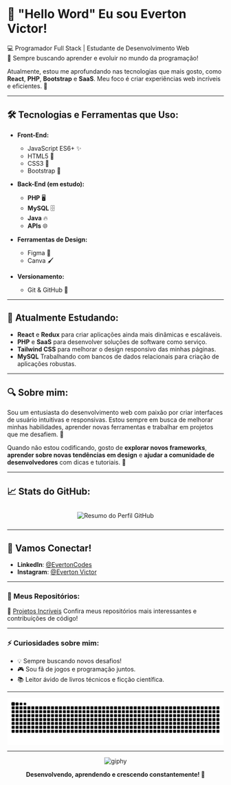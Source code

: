 # 👋 "Hello Word" Eu sou Everton Victor!

💻 Programador Full Stack | Estudante de Desenvolvimento Web  
🚀 Sempre buscando aprender e evoluir no mundo da programação!  

Atualmente, estou me aprofundando nas tecnologias que mais gosto, como **React**, **PHP**, **Bootstrap** e **SaaS**. Meu foco é criar experiências web incríveis e eficientes. 🚀

---

## 🛠️ Tecnologias e Ferramentas que Uso:

- **Front-End:**
  - JavaScript ES6+ ✨
  - HTML5 📝
  - CSS3 💅
  - Bootstrap 📱

- **Back-End (em estudo):**
  - **PHP** 🖥️
  - **MySQL** 🗄️
  - **Java** 🔥
  - **APIs** 🌐

- **Ferramentas de Design:**
  - Figma 🎨
  - Canva 🖌️

- **Versionamento:**
  - Git & GitHub 💼

---

## 🌱 Atualmente Estudando:

- **React** e **Redux** para criar aplicações ainda mais dinâmicas e escaláveis.
- **PHP** e **SaaS** para desenvolver soluções de software como serviço.
- **Tailwind CSS** para melhorar o design responsivo das minhas páginas.
- **MySQL** Trabalhando com bancos de dados relacionais para criação de aplicações robustas.
  
---

## 🔍 Sobre mim:

Sou um entusiasta do desenvolvimento web com paixão por criar interfaces de usuário intuitivas e responsivas. Estou sempre em busca de melhorar minhas habilidades, aprender novas ferramentas e trabalhar em projetos que me desafiem. 🚀

Quando não estou codificando, gosto de **explorar novos frameworks**, **aprender sobre novas tendências em design** e **ajudar a comunidade de desenvolvedores** com dicas e tutoriais. 🌱

---

## 📈 Stats do GitHub:

  <div style="display: flex; justify-content: center; flex-wrap: wrap;">
    <img 
      src="https://github-profile-summary-cards.vercel.app/api/cards/profile-details?username=EvertonCodes&theme=tokyonight" 
      alt="Resumo do Perfil GitHub" 
      style="margin: 10px;" 
    />
  </div>

---

## 🤝 Vamos Conectar!

- **LinkedIn**: [@EvertonCodes](https://www.linkedin.com/in/evertoncodes)
- **Instagram**: [@Everton Victor](https://www.instagram.com/evertoncoddes/)

---

### 📂 Meus Repositórios:

🌟 [Projetos Incríveis](https://github.com/EvertonCodes?tab=repositories) 
Confira meus repositórios mais interessantes e contribuições de código!

---

### ⚡ Curiosidades sobre mim:

- 💡 Sempre buscando novos desafios!
- 🎮 Sou fã de jogos e programação juntos.
- 📚 Leitor ávido de livros técnicos e ficção científica.

---

<picture align="center">
  <source media="(prefers-color-scheme: dark)" srcset="https://raw.githubusercontent.com/EvertonCodes/EvertonCodes/output/github-contribution-grid-snake-dark.svg">
  <source media="(prefers-color-scheme: light)" srcset="https://raw.githubusercontent.com/EvertonCodes/EvertonCodes/output/github-contribution-grid-snake-dark.svg">
  <img align="center" alt="github contribution grid snake animation" src="https://raw.githubusercontent.com/EvertonCodes/EvertonCodes/output/github-contribution-grid-snake.svg">
</picture>

---

<div align="center">
  <img src="https://media.giphy.com/media/2Yl6hFf01Fjs/200w.gif" alt="giphy" width="250" />
  <p><strong>Desenvolvendo, aprendendo e crescendo constantemente! 🚀</strong></p>
</div>
